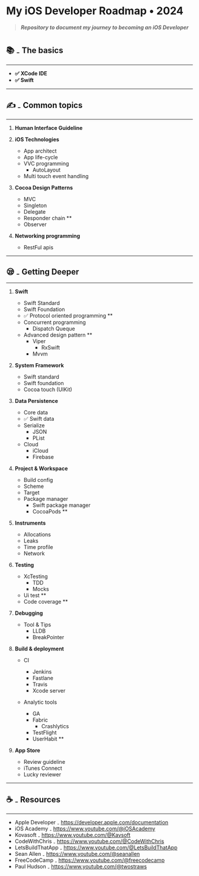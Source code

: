 # My iOS Developer Roadmap • 2024
>***Repository to document my journey to becoming an iOS Developer***
#
## 📚 ₋ **The basics**
---

- **✅ XCode IDE**
- **✅ Swift**

---
## ✍️ ₋ **Common topics**
---

1. **Human Interface Guideline**
2. **iOS Technologies**

	  - App architect
	  - App life-cycle
	  - VVC programming
 		- AutoLayout
	  - Multi touch event handling

3. **Cocoa Design Patterns**

    - MVC
    - Singleton
    - Delegate
    - Responder chain **
    - Observer

4. **Networking programming**

    - RestFul apis

---
## 😪 ₋ **Getting Deeper**
---

1. **Swift**

	  - Swift Standard
	  - Swift Foundation
	  - ✅ Protocol oriented programming **
	  - Concurrent programming
      	- Dispatch Queque
    - Advanced design pattern **
      	- Viper
        	- RxSwift
        - Mvvm

2. **System Framework**

    - Swift standard
    - Swift foundation
    - Cocoa touch (UIKit)

3. **Data Persistence**

    - Core data
    - ✅ Swift data
    - Serialize
    	- JSON
    	- PList
    - Cloud
    	- iCloud
    	- Firebase

4. **Project & Workspace**

    - Build config
    - Scheme
    - Target
    - Package manager
	    - Swift package manager
	    - CocoaPods **

5. **Instruments**

    - Allocations
    - Leaks
    - Time profile
    - Network

6. **Testing**

    - XcTesting
    	- TDD
    	- Mocks
    - Ui test **
    - Code coverage **

7. **Debugging**

    - Tool & Tips
      - LLDB
      - BreakPointer

8. **Build & deployment**

    - CI
      - Jenkins
      - Fastlane
      - Travis
      - Xcode server

    - Analytic tools
	    - GA
	    - Fabric
	   		- Crashlytics
	    - TestFlight
	    - UserHabit **

9. **App Store**

    - Review guideline
    - iTunes Connect
    - Lucky reviewer

---
## ☕️ ₋ **Resources**
---
- Apple Developer ₋ https://developer.apple.com/documentation
- iOS Academy ₋ https://www.youtube.com/@iOSAcademy
- Kovasoft ₋ https://www.youtube.com/@Kavsoft
- CodeWithChris ₋ https://www.youtube.com/@CodeWithChris
- LetsBuildThatApp ₋ https://www.youtube.com/@LetsBuildThatApp
- Sean Allen ₋ https://www.youtube.com/@seanallen
- FreeCodeCamp ₋ https://www.youtube.com/@freecodecamp
- Paul Hudson ₋ https://www.youtube.com/@twostraws
